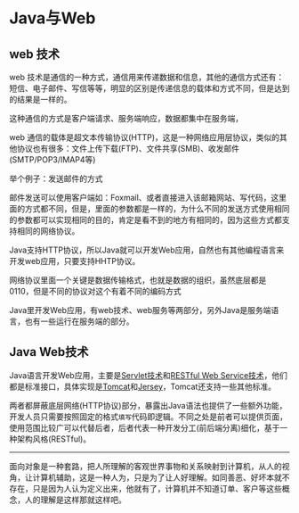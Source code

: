#   Java与Web

##  web 技术

web 技术是通信的一种方式，通信用来传递数据和信息，其他的通信方式还有：短信、电子邮件、写信等等，明显的区别是传递信息的载体和方式不同，但是达到的结果是一样的。

这种通信的方式是客户端请求、服务端响应，数据都集中在服务端，

web 通信的载体是超文本传输协议(HTTP)，这是一种网络应用层协议，类似的其他协议也有很多：文件上传下载(FTP)、文件共享(SMB)、收发邮件(SMTP/POP3/IMAP4等)

举个例子：发送邮件的方式

邮件发送可以使用客户端如：Foxmail、或者直接进入该邮箱网站、写代码，这里面的方式都不同，但是，里面的参数都是一样的，为什么不同的发送方式使用相同的参数都可以实现相同的目的，肯定是看不到的地方有相同的，因为这些方式都支持相同的网络协议。

Java支持HTTP协议，所以Java就可以开发Web应用，自然也有其他编程语言来开发web应用，只要支持HHTP协议。

网络协议里面一个关键是数据传输格式，也就是数据的组织，虽然底层都是0110，但是不同的协议对这个有着不同的编码方式

Java里开发Web应用，有web技术、web服务等两部分，另外Java是服务端语言，也有一些运行在服务端的部分。

##  Java Web技术

Java语言开发Web应用，主要是[Servlet技术](https://javaee.github.io/tutorial/servlets.html)和[RESTful Web Service技术](https://javaee.github.io/tutorial/jaxrs.html)，他们都是标准接口，具体实现是[Tomcat](http://tomcat.apache.org/)和[Jersey](https://jersey.github.io/)，Tomcat还支持一些其他标准。

两者都屏蔽底层网络(HTTP协议)部分，暴露出Java语法也提供了一些额外功能，开发人员只需要按照固定的格式`填写`代码即逻辑。不同之处是前者可以提供页面，使用范围比较广可以代替后者，后者代表一种开发分工(前后端分离)细化，基于一种架构风格(RESTful)。


----

面向对象是一种套路，把人所理解的客观世界事物和关系映射到计算机，从人的视角，让计算机辅助，这是一种人为，只是为了让人好理解。如同善恶、好坏本就不存在，只是因为人认为定义出来，他就有了，计算机并不知道订单、客户等这些概念，人的理解是这样那就这样吧。

